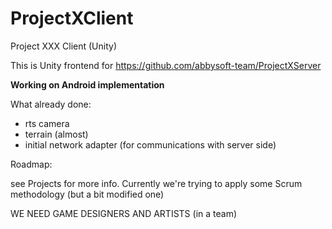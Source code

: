 # ProjectXClient
Project XXX Client (Unity)

This is Unity frontend for https://github.com/abbysoft-team/ProjectXServer

<b> Working on Android implementation </b>

What already done:

- rts camera
- terrain (almost)
- initial network adapter (for communications with server side)

Roadmap:

see Projects for more info. Currently we're trying to apply some Scrum methodology (but a bit modified one)

WE NEED GAME DESIGNERS AND ARTISTS
(in a team)

